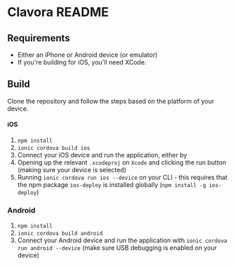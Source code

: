 # Clavora README


## Requirements

* Either an iPhone or Android device (or emulator)
* If you're building for iOS, you'll need XCode.

## Build

Clone the repository and follow the steps based on the platform of your device.

#### iOS

1. `npm install`
2. `ionic cordova build ios`
3. Connect your iOS device and run the application, either by
  1. Opening up the relevant `.xcodeproj` on `Xcode` and clicking the run button (making sure your device is selected)
  2. Running `ionic cordova run ios --device` on your CLI - this requires that the npm package `ios-deploy` is installed globally (`npm install -g ios-deploy`)

### Android

1. `npm install`
2. `ionic cordova build android`
3. Connect your Android device and run the application with `ionic cordova run android --device` (make sure USB debugging is enabled on your device)
